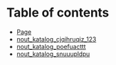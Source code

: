 # Table of contents

* [Page](README.md)
* [nout\_katalog\_cjqihruqiz\_123](nout_katalog_cjqihruqiz_123.md)
* [nout\_katalog\_poefuacttt](nout_katalog_poefuacttt.md)
* [nout\_katalog\_snuuupldpu](nout_katalog_snuuupldpu.md)
